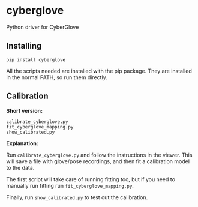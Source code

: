 # cyberglove

Python driver for CyberGlove

## Installing

    pip install cyberglove

All the scripts needed are installed with the pip package.
They are installed in the normal PATH, so run them directly.

## Calibration

**Short version:**

    calibrate_cyberglove.py
    fit_cyberglove_mapping.py
    show_calibrated.py

**Explanation:**

Run `calibrate_cyberglove.py` and follow the instructions in the viewer.
This will save a file with glove/pose recordings,
and then fit a calibration model to the data.

The first script will take care of running fitting too,
but if you need to manually run fitting run `fit_cyberglove_mapping.py`.

Finally, run `show_calibrated.py` to test out the calibration.
